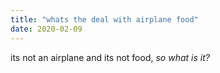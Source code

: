 ```yaml
---
title: "whats the deal with airplane food"
date: 2020-02-09
---
```

its not an airplane
and its not food,
*so what is it?*
